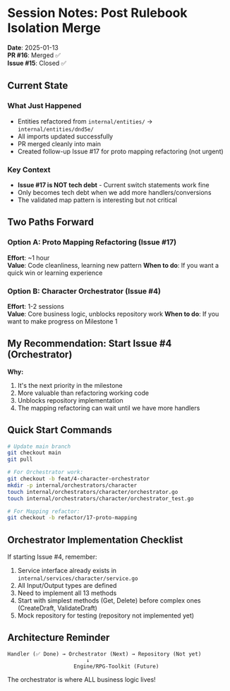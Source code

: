 # Session Notes: Post Rulebook Isolation Merge

**Date**: 2025-01-13  
**PR #16**: Merged ✅  
**Issue #15**: Closed ✅  

## Current State

### What Just Happened
- Entities refactored from `internal/entities/` → `internal/entities/dnd5e/`
- All imports updated successfully
- PR merged cleanly into main
- Created follow-up Issue #17 for proto mapping refactoring (not urgent)

### Key Context
- **Issue #17 is NOT tech debt** - Current switch statements work fine
- Only becomes tech debt when we add more handlers/conversions
- The validated map pattern is interesting but not critical

## Two Paths Forward

### Option A: Proto Mapping Refactoring (Issue #17)
**Effort**: ~1 hour  
**Value**: Code cleanliness, learning new pattern
**When to do**: If you want a quick win or learning experience

### Option B: Character Orchestrator (Issue #4) 
**Effort**: 1-2 sessions  
**Value**: Core business logic, unblocks repository work
**When to do**: If you want to make progress on Milestone 1

## My Recommendation: Start Issue #4 (Orchestrator)

**Why:**
1. It's the next priority in the milestone
2. More valuable than refactoring working code  
3. Unblocks repository implementation
4. The mapping refactoring can wait until we have more handlers

## Quick Start Commands

```bash
# Update main branch
git checkout main
git pull

# For Orchestrator work:
git checkout -b feat/4-character-orchestrator
mkdir -p internal/orchestrators/character
touch internal/orchestrators/character/orchestrator.go
touch internal/orchestrators/character/orchestrator_test.go

# For Mapping refactor:
git checkout -b refactor/17-proto-mapping
```

## Orchestrator Implementation Checklist

If starting Issue #4, remember:
1. Service interface already exists in `internal/services/character/service.go`
2. All Input/Output types are defined
3. Need to implement all 13 methods
4. Start with simplest methods (Get, Delete) before complex ones (CreateDraft, ValidateDraft)
5. Mock repository for testing (repository not implemented yet)

## Architecture Reminder

```
Handler (✅ Done) → Orchestrator (Next) → Repository (Not yet)
                         ↓
                     Engine/RPG-Toolkit (Future)
```

The orchestrator is where ALL business logic lives!
